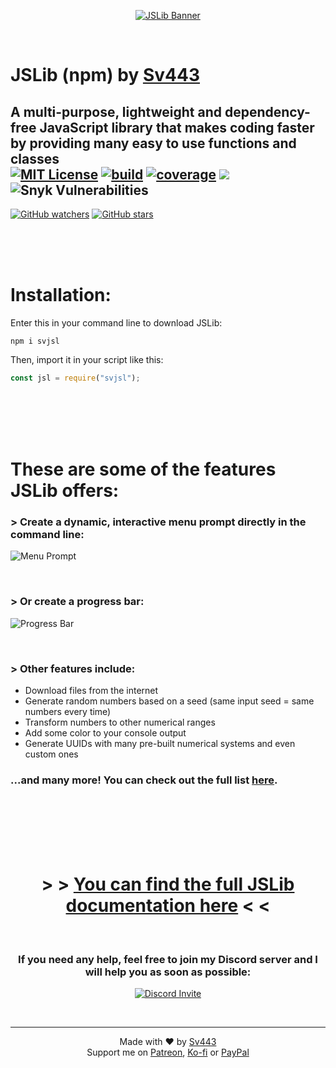 <div align="center" style="text-align: center;">

[![JSLib Banner](https://sv443.net/cdn/jsl/icons/github_banner_abstract_slim_1700x309.png)](https://github.com/Sv443/JSLib-npm#readme)

</div>

<br>

# JSLib (npm) by [Sv443](https://sv443.net/)
## A multi-purpose, lightweight and dependency-free JavaScript library that makes coding faster by providing many easy to use functions and classes <br>[![MIT License](https://img.shields.io/npm/l/svjsl)](https://sv443.net/LICENSE) [![build](https://github.com/Sv443/JSLib-npm/workflows/build/badge.svg)](https://github.com/Sv443/JSLib-npm/actions) [![coverage](https://codecov.io/gh/Sv443/JSLib-npm/branch/master/graph/badge.svg)](https://codecov.io/gh/Sv443/JSLib-npm) [![](https://img.shields.io/github/issues/Sv443/JSLib-npm)](https://github.com/Sv443/JSLib-npm/issues) ![Snyk Vulnerabilities](https://img.shields.io/snyk/vulnerabilities/npm/svjsl)  
[![GitHub watchers](https://img.shields.io/github/watchers/Sv443/JSLib-npm?style=social)](https://github.com/Sv443/JSLib-npm/watchers) [![GitHub stars](https://img.shields.io/github/stars/Sv443/JSLib-npm?style=social)](https://github.com/Sv443/JSLib-npm/stargazers)

<br><br><br>

# Installation:
Enter this in your command line to download JSLib:
```
npm i svjsl
```
  
Then, import it in your script like this:
```js
const jsl = require("svjsl");
```

<br><br><br><br>

# These are some of the features JSLib offers:

### > Create a dynamic, interactive menu prompt directly in the command line:
![Menu Prompt](https://sv443.net/cdn/jsl/doc/menu_prompt_small.png)

<br>

### > Or create a progress bar:
![Progress Bar](https://sv443.net/cdn/jsl/doc/progress_bar_small.png)

<br>

### > Other features include:
- Download files from the internet
- Generate random numbers based on a seed (same input seed = same numbers every time)
- Transform numbers to other numerical ranges
- Add some color to your console output
- Generate UUIDs with many pre-built numerical systems and even custom ones  
### ...and many more! You can check out the full list [here](https://github.com/Sv443/JSLib-npm/wiki/Feature-List).

<br><br><br><br><br>

<div align="center" style="text-align: center">

# > > [You can find the full JSLib documentation here](https://github.com/Sv443/JSLib-npm/wiki) < <

<br>

### If you need any help, feel free to join my Discord server and I will help you as soon as possible:
[![Discord Invite](https://sv443.net/cdn/jsl/doc/discord_invite.png)](https://sv443.net/discord)

</div>

<br>

---

<div align="center" style="text-align: center">

Made with ❤️ by [Sv443](https://github.com/Sv443)  
Support me on [Patreon](https://patreon.com/Sv443_), [Ko-fi](https://ko-fi.com/Sv443_) or [PayPal](https://paypal.me/SvenFehler)

</div>
